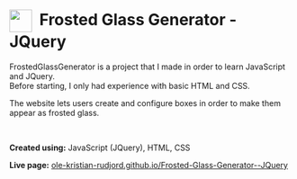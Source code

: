 <h1><sub><sub><img src="https://img.icons8.com/emoji/48/000000/blue-square-emoji.png" height="40px"></sub></sub>&nbsp;&nbsp;Frosted Glass Generator - JQuery</h1>

<p>FrostedGlassGenerator is a project that I made in order to learn JavaScript and JQuery. <br> Before starting, I only had experience with basic HTML and CSS.</p>

<p>The website lets users create and configure boxes in order to make them appear as frosted glass.</p>

<br>

<b>Created using:</b> JavaScript (JQuery), HTML, CSS

<b>Live page:</b> <a href="https://ole-kristian-rudjord.github.io/Frosted-Glass-Generator--JQuery/">ole-kristian-rudjord.github.io/Frosted-Glass-Generator--JQuery</a>
